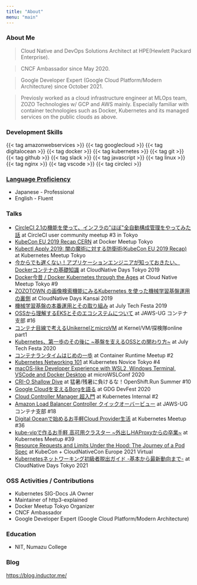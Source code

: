 ```yaml
---
title: "About"
menu: "main"
---
```


### About Me

> Cloud Native and DevOps Solutions Architect at HPE(Hewlett Packard Enterprise).

> CNCF Ambassador since May 2020.

> Google Developer Expert (Google Cloud Platform/Modern Architecture) since October 2021.

> Previosly worked as a cloud infrastructure engineer at MLOps team, ZOZO Technologies w/ GCP and AWS mainly. Especially familiar with container technologies such as Docker, Kubernetes and its managed services on the public clouds as above.

### Development Skills

{{< tag amazonwebservices >}}
{{< tag googlecloud  >}}
{{< tag digitalocean  >}}
{{< tag docker >}}
{{< tag kubernetes >}}
{{< tag git >}}
{{< tag github >}}
{{< tag slack >}}
{{< tag javascript >}}
{{< tag linux >}}
{{< tag nginx >}}
{{< tag vscode >}}
{{< tag circleci >}}

### [Language Proficiency](https://corporatefinanceinstitute.com/resources/careers/resume/language-proficiency-levels/)

- Japanese - Professional
- English - Fluent

### Talks

- [CircleCI 2.1の機能を使って、インフラの"ほぼ"全自動構成管理をやってみた話](https://speakerdeck.com/inductor/circleci-terraform) at CircleCI user community meetup #3 in Tokyo
- [KubeCon EU 2019 Recap CERN](https://speakerdeck.com/inductor/kubecon-eu-2019-recap) at Docker Meetup Tokyo
- [Kubectl Apply 2019: 闇の魔術に対する防衛術(KubeCon EU 2019 Recap)](https://speakerdeck.com/inductor/kubectl-apply-2019-defence-against-the-dark-arts) at Kubernetes Meetup Tokyo
- [今からでも遅くない！アプリケーションエンジニアが知っておきたい、Dockerコンテナの基礎知識](https://speakerdeck.com/inductor/the-basic-of-docker-container-for-developers) at CloudNative Days Tokyo 2019
- [Docker今昔 / Docker Kubernetes through the Ages](https://speakerdeck.com/inductor/docker-kubernetes-through-the-ages) at Cloud Native Meetup Tokyo #9
- [ZOZOTOWN の画像検索機能にみるKubernetes を使った機械学習基盤運用の裏側](https://speakerdeck.com/inductor/zozo-image-search-under-the-hood-with-kubernetes) at CloudNative Days Kansai 2019
- [機械学習基盤の本番運用とその取り組み](https://speakerdeck.com/inductor/ml-platform-in-production) at July Tech Festa 2019
- [OSSから理解するEKSとそのエコシステムについて](https://speakerdeck.com/inductor/understanding-eks-and-its-ecosystem-from-oss-perspective) at JAWS-UG コンテナ支部 #16
- [コンテナ目線で考えるUnikernelとmicroVM](https://speakerdeck.com/inductor/microvm-and-unikernel-in-the-container-world) at Kernel/VM/探検隊online part1
- [Kubernetes、第一歩のその後に ~基盤を支えるOSSとの関わり方~](https://speakerdeck.com/inductor/kubernetes-201-lets-get-involved-with-the-community) at July Tech Festa 2020
- [コンテナランタイムはじめの一歩](https://speakerdeck.com/inductor/container-runtime-101) at Container Runtime Meetup #2
- [Kubernetes Networking 101](https://speakerdeck.com/inductor/kubernetes-networking-101) at Kubernetes Novice Tokyo #4
- [macOS-like Developer Experience with WSL2, Windows Terminal, VSCode and Docker Desktop](macos-like-developer-experience-with-wsl2-windows-terminal-vscode-and-docker-desktop) at microWSLConf 2020
- [CRI-O Shallow Dive](https://speakerdeck.com/inductor/cri-o-shallow-dive) at 猛暑/残暑に負けるな！OpenShift.Run Summer #10
- [Google Cloudを支えるBorgを語る](https://www.youtube.com/watch?v=nEKJ8iFD9Hg) at GDG DevFest 2020
- [Cloud Controller Manager 超入門](https://speakerdeck.com/inductor/cloud-controller-manager-101) at Kubernetes Internal #2
- [Amazon Load Balancer Controller クイックオーバービュー](https://speakerdeck.com/inductor/amazon-load-balancer-controller-quick-overview) at JAWS-UGコンテナ支部 #18
- [Digital Oceanで始めるお手軽Cloud Provider生活](https://speakerdeck.com/inductor/cloud-provider-101-with-digital-ocean) at Kubernetes Meetup #36
- [kube-vipで作るお手軽 高可用クラスター ~外出しHAProxyからの卒業~](https://speakerdeck.com/inductor/say-good-bye-to-haproxy-and-keepalived-with-kube-vip-on-your-k8s) at Kubernetes Meetup #39
- [Resource Requests and Limits Under the Hood: The Journey of a Pod Spec](https://sched.co/iE2K) at KubeCon + CloudNativeCon Europe 2021 Virtual
- [Kubernetesネットワーキング初級者脱出ガイド -基本から最新動向まで-](https://event.cloudnativedays.jp/cndt2021/talks/1181) at CloudNative Days Tokyo 2021

### OSS Activities / Contributions

- Kubernetes SIG-Docs JA Owner
- Maintainer of http3-explained
- Docker Meetup Tokyo Organizer
- CNCF Ambassador
- Google Developer Expert (Google Cloud Platform/Modern Architecture)

### Education

- NIT, Numazu College

### Blog

https://blog.inductor.me/
